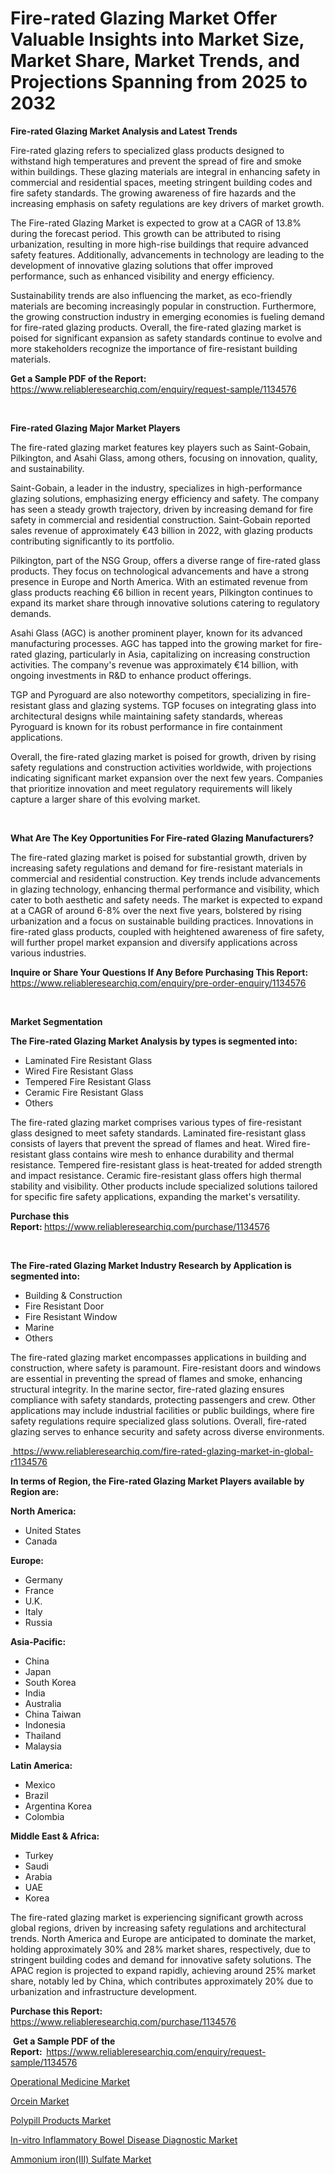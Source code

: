 <p><h1>Fire-rated Glazing Market Offer Valuable Insights into Market Size, Market Share, Market Trends, and Projections Spanning from 2025 to 2032</h1></p><p><strong>Fire-rated Glazing Market Analysis and Latest Trends</strong></p>
<p><p>Fire-rated glazing refers to specialized glass products designed to withstand high temperatures and prevent the spread of fire and smoke within buildings. These glazing materials are integral in enhancing safety in commercial and residential spaces, meeting stringent building codes and fire safety standards. The growing awareness of fire hazards and the increasing emphasis on safety regulations are key drivers of market growth.</p><p>The Fire-rated Glazing Market is expected to grow at a CAGR of 13.8% during the forecast period. This growth can be attributed to rising urbanization, resulting in more high-rise buildings that require advanced safety features. Additionally, advancements in technology are leading to the development of innovative glazing solutions that offer improved performance, such as enhanced visibility and energy efficiency.</p><p>Sustainability trends are also influencing the market, as eco-friendly materials are becoming increasingly popular in construction. Furthermore, the growing construction industry in emerging economies is fueling demand for fire-rated glazing products. Overall, the fire-rated glazing market is poised for significant expansion as safety standards continue to evolve and more stakeholders recognize the importance of fire-resistant building materials.</p></p>
<p><strong>Get a Sample PDF of the Report:&nbsp;</strong> <a href="https://www.reliableresearchiq.com/enquiry/request-sample/1134576?utm_campaign=1842&utm_medium=2&utm_source=Github&utm_content=ia&utm_term=25032025&utm_id=fire-rated-glazing">https://www.reliableresearchiq.com/enquiry/request-sample/1134576</a></p>
<p>&nbsp;</p>
<p><strong>Fire-rated Glazing Major Market Players</strong></p>
<p><p>The fire-rated glazing market features key players such as Saint-Gobain, Pilkington, and Asahi Glass, among others, focusing on innovation, quality, and sustainability. </p><p>Saint-Gobain, a leader in the industry, specializes in high-performance glazing solutions, emphasizing energy efficiency and safety. The company has seen a steady growth trajectory, driven by increasing demand for fire safety in commercial and residential construction. Saint-Gobain reported sales revenue of approximately €43 billion in 2022, with glazing products contributing significantly to its portfolio.</p><p>Pilkington, part of the NSG Group, offers a diverse range of fire-rated glass products. They focus on technological advancements and have a strong presence in Europe and North America. With an estimated revenue from glass products reaching €6 billion in recent years, Pilkington continues to expand its market share through innovative solutions catering to regulatory demands.</p><p>Asahi Glass (AGC) is another prominent player, known for its advanced manufacturing processes. AGC has tapped into the growing market for fire-rated glazing, particularly in Asia, capitalizing on increasing construction activities. The company's revenue was approximately €14 billion, with ongoing investments in R&D to enhance product offerings.</p><p>TGP and Pyroguard are also noteworthy competitors, specializing in fire-resistant glass and glazing systems. TGP focuses on integrating glass into architectural designs while maintaining safety standards, whereas Pyroguard is known for its robust performance in fire containment applications.</p><p>Overall, the fire-rated glazing market is poised for growth, driven by rising safety regulations and construction activities worldwide, with projections indicating significant market expansion over the next few years. Companies that prioritize innovation and meet regulatory requirements will likely capture a larger share of this evolving market.</p></p>
<p>&nbsp;</p>
<p><strong>What Are The Key Opportunities For Fire-rated Glazing Manufacturers?</strong></p>
<p><p>The fire-rated glazing market is poised for substantial growth, driven by increasing safety regulations and demand for fire-resistant materials in commercial and residential construction. Key trends include advancements in glazing technology, enhancing thermal performance and visibility, which cater to both aesthetic and safety needs. The market is expected to expand at a CAGR of around 6-8% over the next five years, bolstered by rising urbanization and a focus on sustainable building practices. Innovations in fire-rated glass products, coupled with heightened awareness of fire safety, will further propel market expansion and diversify applications across various industries.</p></p>
<p><strong>Inquire or Share Your Questions If Any Before Purchasing This Report:</strong> <a href="https://www.reliableresearchiq.com/enquiry/pre-order-enquiry/1134576?utm_campaign=1842&utm_medium=2&utm_source=Github&utm_content=ia&utm_term=25032025&utm_id=fire-rated-glazing">https://www.reliableresearchiq.com/enquiry/pre-order-enquiry/1134576</a></p>
<p>&nbsp;</p>
<p><strong>Market Segmentation</strong></p>
<p><strong>The Fire-rated Glazing Market Analysis by types is segmented into:</strong></p>
<p><ul><li>Laminated Fire Resistant Glass</li><li>Wired Fire Resistant Glass</li><li>Tempered Fire Resistant Glass</li><li>Ceramic Fire Resistant Glass</li><li>Others</li></ul></p>
<p><p>The fire-rated glazing market comprises various types of fire-resistant glass designed to meet safety standards. Laminated fire-resistant glass consists of layers that prevent the spread of flames and heat. Wired fire-resistant glass contains wire mesh to enhance durability and thermal resistance. Tempered fire-resistant glass is heat-treated for added strength and impact resistance. Ceramic fire-resistant glass offers high thermal stability and visibility. Other products include specialized solutions tailored for specific fire safety applications, expanding the market's versatility.</p></p>
<p><strong>Purchase this Report:&nbsp;</strong><a href="https://www.reliableresearchiq.com/purchase/1134576?utm_campaign=1842&utm_medium=2&utm_source=Github&utm_content=ia&utm_term=25032025&utm_id=fire-rated-glazing">https://www.reliableresearchiq.com/purchase/1134576</a></p>
<p>&nbsp;</p>
<p><strong>The Fire-rated Glazing Market Industry Research by Application is segmented into:</strong></p>
<p><ul><li>Building & Construction</li><li>Fire Resistant Door</li><li>Fire Resistant Window</li><li>Marine</li><li>Others</li></ul></p>
<p><p>The fire-rated glazing market encompasses applications in building and construction, where safety is paramount. Fire-resistant doors and windows are essential in preventing the spread of flames and smoke, enhancing structural integrity. In the marine sector, fire-rated glazing ensures compliance with safety standards, protecting passengers and crew. Other applications may include industrial facilities or public buildings, where fire safety regulations require specialized glass solutions. Overall, fire-rated glazing serves to enhance security and safety across diverse environments.</p></p>
<p><a href="https://www.reliableresearchiq.com/fire-rated-glazing-market-in-global-r1134576?utm_campaign=1842&utm_medium=2&utm_source=Github&utm_content=ia&utm_term=25032025&utm_id=fire-rated-glazing">&nbsp;https://www.reliableresearchiq.com/fire-rated-glazing-market-in-global-r1134576</a></p>
<p><strong>In terms of Region, the Fire-rated Glazing Market Players available by Region are:</strong></p>
<p>
    <p> <strong> North America: </strong>
        <ul>
            <li>United States</li>
            <li>Canada</li>
        </ul>
        </p> 
    <p> <strong> Europe: </strong>
        <ul>
            <li>Germany</li>
            <li>France</li>
            <li>U.K.</li>
            <li>Italy</li>
            <li>Russia</li>
        </ul>
        </p> 
    <p> <strong> Asia-Pacific: </strong>
        <ul>
            <li>China</li>
            <li>Japan</li>
            <li>South Korea</li>
            <li>India</li>
            <li>Australia</li>
            <li>China Taiwan</li>
            <li>Indonesia</li>
            <li>Thailand</li>
            <li>Malaysia</li>
        </ul>
        </p> 
    <p> <strong> Latin America: </strong>
        <ul>
            <li>Mexico</li>
            <li>Brazil</li>
            <li>Argentina Korea</li>
            <li>Colombia</li>
        </ul>
        </p> 
    <p> <strong> Middle East & Africa: </strong>
        <ul>
            <li>Turkey</li>
            <li>Saudi</li>
            <li>Arabia</li>
            <li>UAE</li>
            <li>Korea</li>
        </ul>
    </p>
    </p>
<p><p>The fire-rated glazing market is experiencing significant growth across global regions, driven by increasing safety regulations and architectural trends. North America and Europe are anticipated to dominate the market, holding approximately 30% and 28% market shares, respectively, due to stringent building codes and demand for innovative safety solutions. The APAC region is projected to expand rapidly, achieving around 25% market share, notably led by China, which contributes approximately 20% due to urbanization and infrastructure development.</p></p>
<p><strong>Purchase this Report: </strong><a href="https://www.reliableresearchiq.com/purchase/1134576?utm_campaign=1842&utm_medium=2&utm_source=Github&utm_content=ia&utm_term=25032025&utm_id=fire-rated-glazing">https://www.reliableresearchiq.com/purchase/1134576</a></p>
<p>&nbsp;<strong>Get a Sample PDF of the Report:&nbsp;&nbsp;</strong><a href="https://www.reliableresearchiq.com/enquiry/request-sample/1134576?utm_campaign=1842&utm_medium=2&utm_source=Github&utm_content=ia&utm_term=25032025&utm_id=fire-rated-glazing">https://www.reliableresearchiq.com/enquiry/request-sample/1134576</a></p>
<p><strong></strong></p>
<p><p><a href="https://github.com/tandyorandby/Market-Research-Report-List-1/blob/main/operational-medicine-market.md?utm_campaign=1842&utm_medium=2&utm_source=Github&utm_content=ia&utm_term=25032025&utm_id=fire-rated-glazing">Operational Medicine Market</a></p><p><a href="https://github.com/janskudiony/Market-Research-Report-List-1/blob/main/orcein-market.md?utm_campaign=1842&utm_medium=2&utm_source=Github&utm_content=ia&utm_term=25032025&utm_id=fire-rated-glazing">Orcein Market</a></p><p><a href="https://github.com/gitfwelday/Market-Research-Report-List-1/blob/main/polypill-products-market.md?utm_campaign=1842&utm_medium=2&utm_source=Github&utm_content=ia&utm_term=25032025&utm_id=fire-rated-glazing">Polypill Products Market</a></p><p><a href="https://github.com/mronmizoe/Market-Research-Report-List-1/blob/main/in-vitro-inflammatory-bowel-disease-diagnostic-market.md?utm_campaign=1842&utm_medium=2&utm_source=Github&utm_content=ia&utm_term=25032025&utm_id=fire-rated-glazing">In-vitro Inflammatory Bowel Disease Diagnostic Market</a></p><p><a href="https://github.com/hayasiorover/Market-Research-Report-List-1/blob/main/ammonium-ironiii-sulfate-market.md?utm_campaign=1842&utm_medium=2&utm_source=Github&utm_content=ia&utm_term=25032025&utm_id=fire-rated-glazing">Ammonium iron(III) Sulfate Market</a></p></p>
